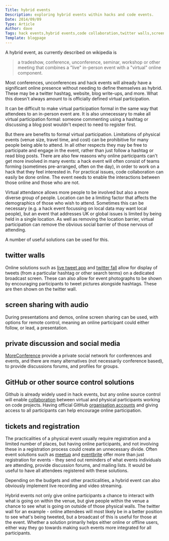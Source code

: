 ```yaml
---
Title: hybrid events
Description: exploring hybrid events within hacks and code events.
Date: 2014/09/09
Type: Article
Author: dave
Tags: hack events,hybrid events,code collaboration,twitter walls,screen sharing
Template: blogpage
---
```


A hybrid event, as currently described on wikipedia is

> a tradeshow, conference, unconference, seminar, workshop or other meeting that combines a "live" in-person event with a "virtual" online component.

Most conferences, unconferences and hack events will already have a significant online presence without needing to define themselves as hybrid.  These may be a twitter hashtag, website, blog write-ups, and more.  What this doesn't always amount to is officially defined virtual participation.

It can be difficult to make virtual participation formal in the same way that attendees to an in-person event are.  It is also unnecessary to make all virtual participation formal: someone commenting using a hashtag or discussing a blog post wouldn't expect to need to register first.

But there are benefits to formal virtual participation.  Limitations of physical events (venue size, travel time, and cost) can be prohibitive for many people being able to attend.  In all other respects they may be free to participate and engage in the event, rather than just follow a hashtag or read blog posts.  There are also few reasons why online participants can't get more involved in many events: a hack event will often consist of teams forming (sometimes pre-arranged, often on the day), in order to work on a hack that they feel interested in.  For practical issues, code collaboration can easily be done online.  The event needs to enable the interactions between those online and those who are not.

Virtual attendance allows more people to be involved but also a more diverse group of people.  Location can be a limiting factor that affects the demographics of those who wish to attend. Sometimes this can be necessary (e.g. a hack event focussing on local data may want local people), but an event that addresses UK or global issues is limited by being held in a single location.  As well as removing the location barrier, virtual participation can remove the obvious social barrier of those nervous of attending.

A number of useful solutions can be used for this.

twitter walls
-------------

Online solutions such as [live tweet app](https://www.livetweetapp.com/en/) and [twitter fall](http://www.twitterfall.com/) allow for display of tweets (from a particular hashtag or other search terms) on a dedicated broadcast screen. These can also allow for event photographs to be shown by encouraging participants to tweet pictures alongside hashtags.  These are then shown on the twitter wall.

screen sharing with audio
-------------------------

During presentations and demos, online screen sharing can be used, with options for remote control, meaning an online participant could either follow, or lead, a presentation.

private discussion and social media
-----------------------------------

[MoreConference](http://www.moreconference.com) provide a private social network for conferences and events, and there are many alternatives (not necessarily conference based), to provide discussions forums, and profiles for groups.

GitHub or other source control solutions
--------------------------------------------

Github is already widely used in hack events, but any online source control will enable [collaboration](https://help.github.com/categories/63/articles) between virtual and physical participants working on code projects.  Having official GitHub [organisation accounts](https://help.github.com/articles/creating-a-new-organization-account) and giving access to all participants can help encourage online participation.

tickets and registration
------------------------

The practicalities of a physical event usually require registration and a limited number of places, but having online participants, and not involving these in a registration process could create an unnecessary divide.  Often event solutions such as [meetup](http://www.meetup.com/) and [eventbrite](http://www.eventbrite.co.uk/) offer more than just registration for events - they send out reminders of what events individuals are attending, provide discussion forums, and mailing lists.  It would be useful to have all attendees registered with these solutions.

Depending on the budgets and other practicalities, a hybrid event can also obviously implement live recording and video streaming.

Hybrid events not only give online participants a chance to interact with what is going on within the venue, but give people within the venue a chance to see what is going on outside of those physical walls.  The twitter wall for an example - online attendees will most likely be in a better position to see what's being tweeted, but a broadcast of this is useful for those at the event.  Whether a solution primarily helps either online or offline users, either way they go towards making such events more integrated for all participants.